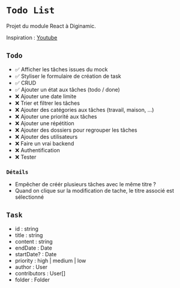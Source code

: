 # `Todo List`

Projet du module React à Diginamic.

Inspiration : [Youtube](https://www.youtube.com/watch?v=8ZKq0r-g87M)

## `Todo`

-   ✅ Afficher les tâches issues du mock
-   ✅ Styliser le formulaire de création de task
-   ✅ CRUD
-   ✅ Ajouter un état aux tâches (todo / done)
-   ❌ Ajouter une date limite
-   ❌ Trier et filtrer les tâches
-   ❌ Ajouter des catégories aux tâches (travail, maison, ...)
-   ❌ Ajouter une priorité aux tâches
-   ❌ Ajouter une répétition
-   ❌ Ajouter des dossiers pour regrouper les tâches
-   ❌ Ajouter des utilisateurs
-   ❌ Faire un vrai backend
-   ❌ Authentification
-   ❌ Tester

### `Détails`

-   Empêcher de créér plusieurs tâches avec le même titre ?
-   Quand on clique sur la modification de tache, le titre associé est sélectionné

## `Task`

-   id : string
-   title : string
-   content : string
-   endDate : Date
-   startDate? : Date
-   priority : high | medium | low
-   author : User
-   contributors : User[]
-   folder : Folder
